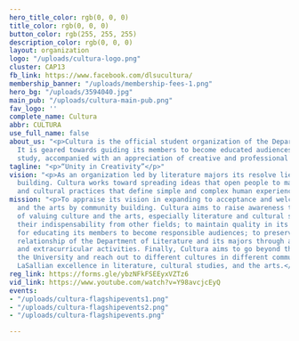 ```yaml
---
hero_title_color: rgb(0, 0, 0)
title_color: rgb(0, 0, 0)
button_color: rgb(255, 255, 255)
description_color: rgb(0, 0, 0)
layout: organization
logo: "/uploads/cultura-logo.png"
cluster: CAP13
fb_link: https://www.facebook.com/dlsucultura/
membership_banner: "/uploads/membership-fees-1.png"
hero_bg: "/uploads/3594040.jpg"
main_pub: "/uploads/cultura-main-pub.png"
fav_logo: ''
complete_name: Cultura
abbr: CULTURA
use_full_name: false
about_us: "<p>Cultura is the official student organization of the Department of Literature.
  It is geared towards guiding its members to become educated audiences through academic
  study, accompanied with an appreciation of creative and professional works.</p>"
tagline: "<p>“Unity in Creativity”</p>"
vision: "<p>As an organization led by literature majors its resolve lies in community
  building. Cultura works toward spreading ideas that open people to many cultures
  and cultural practices that define simple and complex human experiences.</p>"
mission: "<p>To appraise its vision in expanding to acceptance and welcoming of culture
  and the arts by community building. Cultura aims to raise awareness that is conscious
  of valuing culture and the arts, especially literature and cultural studies and
  their indispensability from other fields; to maintain quality in its provisions
  for educating its members to become responsible audiences; to preserve the good
  relationship of the Department of Literature and its majors through academic assistance
  and extracurricular activities. Finally, Cultura aims to go beyond the borders of
  the University and reach out to different cultures in different communities, establishing
  LaSallian excellence in literature, cultural studies, and the arts.</p>"
reg_link: https://forms.gle/ybzNFkFSEEyxVZTz6
vid_link: https://www.youtube.com/watch?v=Y98avcjcEyQ
events:
- "/uploads/cultura-flagshipevents1.png"
- "/uploads/cultura-flagshipevents2.png"
- "/uploads/cultura-flagshipevents.png"

---
```

